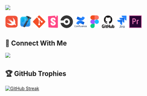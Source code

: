<p><img src="https://visitcount.itsvg.in/api?id=palade91&label=Profile%20Views&color=12&icon=5&pretty=true"><p>

<p>
<img src="https://github.com/devicons/devicon/blob/1119b9f84c0290e0f0b38982099a2bd027a48bf1/icons/swift/swift-original.svg" style="margin-bottom: 4px;" height="40px">
<img src="https://github.com/devicons/devicon/blob/1119b9f84c0290e0f0b38982099a2bd027a48bf1/icons/xcode/xcode-original.svg" style="margin-bottom: 4px;" height="40px">
<img src="https://github.com/devicons/devicon/blob/1119b9f84c0290e0f0b38982099a2bd027a48bf1/icons/git/git-original.svg" style="margin-bottom: 4px;" height="40px">
<img src="https://github.com/devicons/devicon/blob/1119b9f84c0290e0f0b38982099a2bd027a48bf1/icons/storybook/storybook-original.svg" style="margin-bottom: 4px;" height="40px">
<img src="https://github.com/devicons/devicon/blob/1119b9f84c0290e0f0b38982099a2bd027a48bf1/icons/circleci/circleci-plain.svg" style="margin-bottom: 4px;" height="40px">
<img src="https://github.com/devicons/devicon/blob/1119b9f84c0290e0f0b38982099a2bd027a48bf1/icons/confluence/confluence-original-wordmark.svg" style="margin-bottom: 4px;" height="40px">
<img src="https://github.com/devicons/devicon/blob/1119b9f84c0290e0f0b38982099a2bd027a48bf1/icons/figma/figma-original.svg" style="margin-bottom: 4px;" height="40px">
<img src="https://github.com/devicons/devicon/blob/1119b9f84c0290e0f0b38982099a2bd027a48bf1/icons/github/github-original-wordmark.svg" style="margin-bottom: 4px;" height="40px">
<img src="https://github.com/devicons/devicon/blob/1119b9f84c0290e0f0b38982099a2bd027a48bf1/icons/jira/jira-original-wordmark.svg" style="margin-bottom: 4px;" height="40px">
 <img src="https://github.com/devicons/devicon/blob/1119b9f84c0290e0f0b38982099a2bd027a48bf1/icons/premierepro/premierepro-original.svg" style="margin-bottom: 4px;" height="40px"> 
</p>


## 👥 Connect With Me
<p>
<a href="https://www.linkedin.com/in/catalin-palade/"><img src="https://img.shields.io/badge/LinkedIn-blue?logo=linkedin&logoColor=white&style=for-the-badge" style="margin-bottom: 4px;" height="30px" target="_blank"></a>
</p>
 

## 🏆 GitHub Trophies

[![GitHub Streak](http://github-readme-streak-stats.herokuapp.com?user=palade91&theme=tokyonight)](https://git.io/streak-stats)
